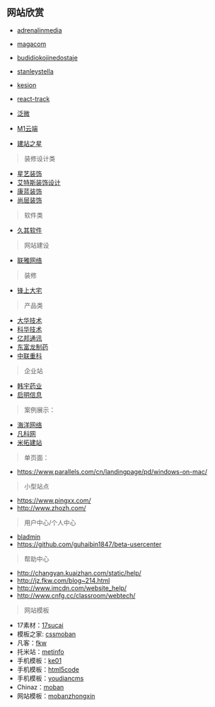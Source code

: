## 网站欣赏

- [adrenalinmedia](http://www.adrenalinmedia.com.au/home)
- [magacom](http://magacom.fr/)
- [budidiokojinedostaje](http://www.budidiokojinedostaje.hr)
- [stanleystella](https://www.stanleystella.com)
- [kesion](http://www.kesion.com/)
- [react-track](http://gilbox.github.io/react-track/examples/demo/demo.html)

- [泛微](http://www.weaver.com.cn/e8/index.html)
- [M1云端](http://www.m1world.com/)
- [建站之星](https://www.sitestar.cn/)


> 装修设计类

- [星艺装饰](http://www.xydec.com.cn/)
- [艾特斯装饰设计](http://www.jg-cy.com/)
- [康蓝装饰](https://www.conran.com.cn/)
- [尚层装饰](http://www.shangceng.com.cn/)


> 软件类

- [久其软件](http://www.jiuqi.com.cn/)


> 网站建设

- [联雅网络](http://www.lyjwz.com/)


> 装修

- [锋上大宅](http://www.xafsdz.cn/)


> 产品类

- [大华技术](https://www.dahuatech.com/)
- [科华技术](http://www.kehua.com.cn/)
- [亿邦通讯](http://www.ebang.com.cn/)
- [东富龙制药](http://www.tofflon.com/)
- [中联重科](http://www.zoomlion.com)


> 企业站

- [韩宇药业](http://www.hybio.com.cn/)
- [启明信息](http://www.qm.cn/)


> 案例展示：

- [海洋网络](http://www.hy755.cn/case2/)
- [凡科网](http://jz.fkw.com/case.html)
- [米拓建站](https://www.metinfo.cn/product/)

> 单页面：

- https://www.parallels.com/cn/landingpage/pd/windows-on-mac/


> 小型站点

- https://www.pingxx.com/
- http://www.zhozh.com/


> 用户中心/个人中心

- [bladmin](https://www.js-css.cn/divcss/admin/bladmin/)
- https://github.com/guhaibin1847/beta-usercenter


> 帮助中心

- http://changyan.kuaizhan.com/static/help/
- http://jz.fkw.com/blog~214.html
- http://www.imcdn.com/website_help/
- http://www.cnfg.cc/classroom/webtech/


> 网站模板

- 17素材：[17sucai](http://www.17sucai.com/)
- 模板之家: [cssmoban](http://www.cssmoban.com/)
- 凡客：[fkw](http://jz.fkw.com/model.html)
- 托米站：[metinfo](https://www.metinfo.cn/product/)
- 手机模板：[ke01](http://www.ke01.com/h5MobileTemplate/)
- 手机模板：[html5code](http://www.html5code.net/)
- 手机模板：[youdiancms](http://www.youdiancms.com/mobile.html)
- Chinaz：[moban](http://sc.chinaz.com/moban/)
- 网站模板：[mobanzhongxin](http://www.mobanzhongxin.com/)